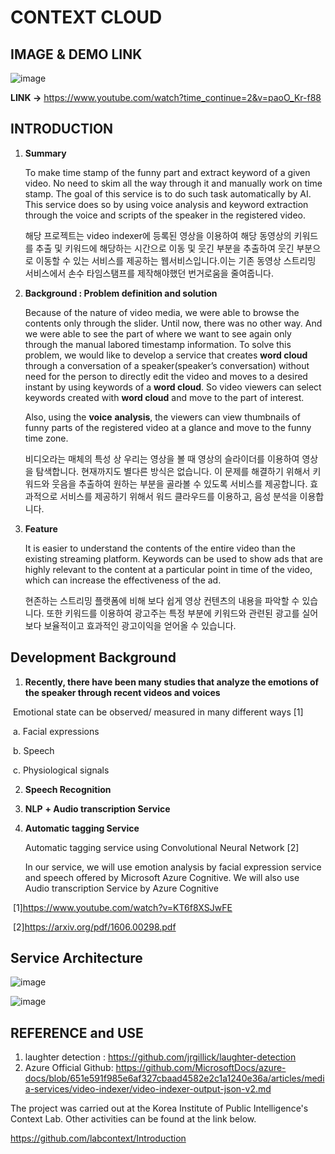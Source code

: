 # CONTEXT CLOUD 



## IMAGE & DEMO LINK

![image](https://user-images.githubusercontent.com/26568793/56471350-540f5200-648c-11e9-8e62-04bb63e16c17.png)

   **LINK →**  https://www.youtube.com/watch?time_continue=2&v=paoO_Kr-f88

## 

## INTRODUCTION

1. **Summary**

   To make time stamp of the funny part and extract keyword of a given video. No need
   to skim all the way through it and manually work on time stamp. The goal of
   this service is to do such task automatically by AI. This service does so by
   using voice analysis and keyword extraction through the voice and scripts of
   the speaker in the registered video.

   해당 프로젝트는 video indexer에 등록된 영상을 이용하여 해당 동영상의 키워드를 추출 및 키워드에 해당하는 시간으로 이동 및 웃긴 부분을 추출하여 웃긴 부분으로 이동할 수 있는 서비스를 제공하는 웹서비스입니다.이는 기존 동영상 스트리밍 서비스에서 손수 타임스탬프를 제작해야했던 번거로움을 줄여줍니다. 

   

2. **Background : Problem definition and solution**

   Because of the nature of video media, we were able to browse the contents only through the slider. Until now, there was no other way. And we were able to see the part of where we want to see again only through the manual labored timestamp information.
    To solve this problem, we would like to develop a service that creates **word cloud** through a conversation of a speaker(speaker’s conversation) without need for the person to directly edit the video and moves to a desired instant by using keywords of a **word cloud**. So video viewers can select keywords created with **word cloud** and move to the part of interest.

   Also, using the **voice** **analysis**, the viewers can view thumbnails of funny parts of the registered video at a glance and move to the funny time zone.

   

   비디오라는 매체의 특성 상 우리는 영상을 볼 때 영상의 슬라이더를 이용하여 영상을 탐색합니다. 현재까지도 별다른 방식은 없습니다. 이 문제를 해결하기 위해서 키워드와 웃음을 추출하여 원하는 부분을 골라볼 수 있도록 서비스를 제공합니다.  효과적으로 서비스를 제공하기 위해서 워드 클라우드를 이용하고, 음성 분석을 이용합니다.

   

3. **Feature** 

   It is easier to understand the contents of the entire video than the existing streaming platform. Keywords can be used to show ads that are highly relevant to the content at a particular point in time of the video, which can increase the effectiveness of the ad.

   현존하는 스트리밍 플랫폼에 비해 보다 쉽게 영상 컨텐츠의 내용을 파악할 수 있습니다. 또한 키워드를 이용하여 광고주는 특정 부분에 키워드와 관련된 광고를 실어 보다 보율적이고 효과적인 광고이익을 얻어올 수 있습니다.

## Development Background

1. **Recently, there have been many studies that analyze the emotions of the speaker through recent videos and voices**

​        Emotional state can be observed/ measured in many different ways [1]

​        a. Facial expressions

​        b. Speech

​        c. Physiological signals



2. **Speech Recognition**

3. **NLP** **+ Audio transcription Service** 

4. **Automatic tagging Service**

   Automatic tagging service using Convolutional Neural Network [2] 

   In our service, we will use emotion analysis by facial expression service and speech offered by Microsoft Azure Cognitive. We will also use Audio transcription Service  by Azure Cognitive

​      [1]https://www.youtube.com/watch?v=KT6f8XSJwFE

​      [2]https://arxiv.org/pdf/1606.00298.pdf



## Service Architecture 

![image](https://user-images.githubusercontent.com/26568793/56471438-735aaf00-648d-11e9-8c5b-404a4ea002ae.png)

![image](https://user-images.githubusercontent.com/26568793/56471916-f3374800-6492-11e9-93b5-892915394d9b.png)



## REFERENCE and USE

1. laughter detection : https://github.com/jrgillick/laughter-detection
2.  Azure Official Github:  <https://github.com/MicrosoftDocs/azure-docs/blob/651e591f985e6af327cbaad4582e2c1a1240e36a/articles/media-services/video-indexer/video-indexer-output-json-v2.md>



The project was carried out at the Korea Institute of Public Intelligence's Context Lab.
Other activities can be found at the link below.

https://github.com/labcontext/Introduction

